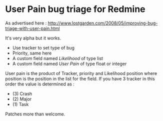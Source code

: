 User Pain bug triage for Redmine
=============================

As advertised here : http://www.lostgarden.com/2008/05/improving-bug-triage-with-user-pain.html

It's very alpha but it works.

* Use tracker to set type of bug
* Priority, same here
* A custom field named *Likelihood* of type list
* A custom field named *User Pain* of type float or integer

User pain is the product of Tracker, priority and Likelihood position
where position is the position in the list for the field. If you have
3 tracker in this order the value is determined as :

* (3) Crash
* (2) Major
* (1) Task 


Patches more than welcome.
